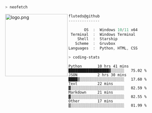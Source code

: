 ```zsh
> neofetch
```

<!--img align="left" src="https://github.com/fluteds.png" alt="logo.png" width="200"/>-->
<img align="left" src="https://external-content.duckduckgo.com/iu/?u=https%3A%2F%2F78.media.tumblr.com%2F975fca5f82161b190efdcaa05ffbd4ec%2Ftumblr_p6q6m9TJF01x3p3jmo1_500.png&f=1&nofb=1" alt="logo.png" width="200"/>

```csharp
fluteds@github
--------------

       OS  :  Windows 10/11 x64
 Terminal  :  Windows Terminal
    Shell  :  Starship
   Scheme  :  Gruvbox
Languages  :  Python, HTML, CSS
```

```zsh
> coding-stats
```

<!--START_SECTION:waka-->

```text
Python       10 hrs 41 mins  ██████████████████▓░░░░░░   75.02 %
JSON         2 hrs 30 mins   ████▒░░░░░░░░░░░░░░░░░░░░   17.60 %
Text         22 mins         ▓░░░░░░░░░░░░░░░░░░░░░░░░   02.59 %
Markdown     21 mins         ▓░░░░░░░░░░░░░░░░░░░░░░░░   02.55 %
Other        17 mins         ▒░░░░░░░░░░░░░░░░░░░░░░░░   01.99 %
```

<!--END_SECTION:waka-->
